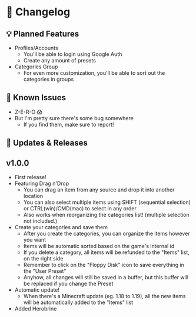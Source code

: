 # 📑 Changelog

## 💡 Planned Features
- Profiles/Accounts
  * You'll be able to login using Google Auth
  * Create any amount of presets
- Categories Group
  * For even more customization, you'll be able to sort out the categories in groups

## 🔨 Known Issues
- Z-E-R-O 😱
- But I'm pretty sure there's some bug somewhere
  * If you find them, make sure to report!

## 🚀 Updates & Releases
## v1.0.0
- First release!
- Featuring Drag n'Drop
  * You can drag an item from any source and drop it into another location
  * You can also select multiple items using SHIFT (sequential selection) or CTRL(win)/CMD(mac) to select in any order
  * Also works when reorganizing the categories list! (multiple selection not included.)
- Create your categories and save them
  * After you create the categories, you can organize the items however you want
  * Items will be automatic sorted based on the game's internal id
  * If you delete a category, all items will be refunded to the "Items" list, on the right side
  * Remember to click on the "Floppy Disk" icon to save everything in the "User Preset"
  * Anyhow, all changes will still be saved in a buffer, but this buffer will be replaced if you change the Preset
- Automatic update!
  * When there's a Minecraft update (eg. 1.18 to 1.19), all the new items will be automatically added to the "Items" list
- Added Herobrine